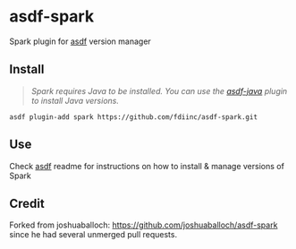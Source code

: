 # asdf-spark

Spark plugin for [asdf](https://github.com/asdf-vm/asdf) version manager

## Install

> *Spark requires Java to be installed. You can use the [asdf-java](https://github.com/skotchpine/asdf-java) plugin to install Java versions.*

```
asdf plugin-add spark https://github.com/fdiinc/asdf-spark.git
```

## Use

Check [asdf](https://github.com/asdf-vm/asdf) readme for instructions on how to install & manage versions of Spark

## Credit

Forked from joshuaballoch: https://github.com/joshuaballoch/asdf-spark since he had several unmerged pull requests.
